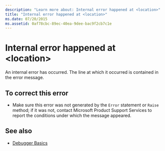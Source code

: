 ```yaml
---
description: "Learn more about: Internal error happened at <location>"
title: "Internal error happened at <location>"
ms.date: 07/20/2015
ms.assetid: 0af78cbc-89ec-40ea-9dee-bac9f2cb7c1e
---
```

# Internal error happened at \<location>

An internal error has occurred. The line at which it occurred is contained in the error message.  
  
## To correct this error  
  
- Make sure this error was not generated by the `Error` statement or `Raise` method; if it was not, contact Microsoft Product Support Services to report the conditions under which the message appeared.  
  
## See also

- [Debugger Basics](/visualstudio/debugger/debugger-feature-tour)

